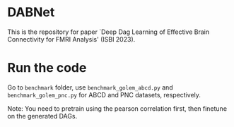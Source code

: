 # DABNet
This is the repository for paper `Deep Dag Learning of Effective Brain Connectivity for FMRI Analysis' (ISBI 2023). 


# Run the code
Go to `benchmark` folder, use `benchmark_golem_abcd.py` and `benchmark_golem_pnc.py` for ABCD and PNC datasets, respectively.

Note: You need to pretrain using the pearson correlation first, then finetune on the generated DAGs.
